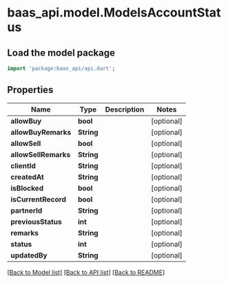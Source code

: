# baas_api.model.ModelsAccountStatus

## Load the model package
```dart
import 'package:baas_api/api.dart';
```

## Properties
Name | Type | Description | Notes
------------ | ------------- | ------------- | -------------
**allowBuy** | **bool** |  | [optional] 
**allowBuyRemarks** | **String** |  | [optional] 
**allowSell** | **bool** |  | [optional] 
**allowSellRemarks** | **String** |  | [optional] 
**clientId** | **String** |  | [optional] 
**createdAt** | **String** |  | [optional] 
**isBlocked** | **bool** |  | [optional] 
**isCurrentRecord** | **bool** |  | [optional] 
**partnerId** | **String** |  | [optional] 
**previousStatus** | **int** |  | [optional] 
**remarks** | **String** |  | [optional] 
**status** | **int** |  | [optional] 
**updatedBy** | **String** |  | [optional] 

[[Back to Model list]](../README.md#documentation-for-models) [[Back to API list]](../README.md#documentation-for-api-endpoints) [[Back to README]](../README.md)


